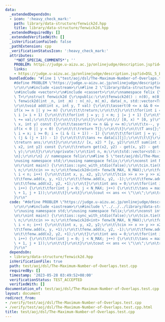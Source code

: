 ```yaml
---
data:
  _extendedDependsOn:
  - icon: ':heavy_check_mark:'
    path: library/data-structure/fenwick2d.hpp
    title: library/data-structure/fenwick2d.hpp
  _extendedRequiredBy: []
  _extendedVerifiedWith: []
  _isVerificationFailed: false
  _pathExtension: cpp
  _verificationStatusIcon: ':heavy_check_mark:'
  attributes:
    '*NOT_SPECIAL_COMMENTS*': ''
    PROBLEM: https://judge.u-aizu.ac.jp/onlinejudge/description.jsp?id=DSL_5_B
    links:
    - https://judge.u-aizu.ac.jp/onlinejudge/description.jsp?id=DSL_5_B
  bundledCode: "#line 1 \"test/aoj/dsl/The-Maximum-Number-of-Overlaps.test.cpp\"\n\
    #define PROBLEM \"https://judge.u-aizu.ac.jp/onlinejudge/description.jsp?id=DSL_5_B\"\
    \r\n\r\n#include <iostream>\r\n#line 2 \"library/data-structure/fenwick2d.hpp\"\
    \n#include <vector>\r\n#include <cassert>\r\n\r\nnamespace felix {\r\n\r\ntemplate<class\
    \ T>\r\nstruct fenwick2d {\r\npublic:\r\n\tfenwick2d() : n(0), m(0) {}\r\n\texplicit\
    \ fenwick2d(int _n, int _m) : n(_n), m(_m), data(_n, std::vector<T>(_m)) {}\r\n\
    \r\n\tvoid add(int x, int y, T val) {\r\n\t\tassert(0 <= x && 0 <= y);\r\n\t\t\
    if(x >= n || y >= m) {\r\n\t\t\treturn;\r\n\t\t}\r\n\t\tfor(int i = x; i < n;\
    \ i |= i + 1) {\r\n\t\t\tfor(int j = y; j < m; j |= j + 1) {\r\n\t\t\t\tdata[i][j]\
    \ += val;\r\n\t\t\t}\r\n\t\t}\r\n\t}\r\n\r\n\t// [0, x) * [0, y)\r\n\tT get(int\
    \ x, int y) const {\r\n\t\tassert(x <= n && y <= m);\r\n\t\tx--, y--;\r\n\t\t\
    if(x < 0 || y < 0) {\r\n\t\t\treturn T{};\r\n\t\t}\r\n\t\tT ans{};\r\n\t\tfor(int\
    \ i = x; i >= 0; i = (i & (i + 1)) - 1) {\r\n\t\t\tfor(int j = y; j >= 0; j =\
    \ (j & (j + 1)) - 1) {\r\n\t\t\t\tans += data[i][j];\r\n\t\t\t}\r\n\t\t}\r\n\t\
    \treturn ans;\r\n\t}\r\n\r\n\t// [x, x2) * [y, y2)\r\n\tT sum(int x, int y, int\
    \ x2, int y2) const {\r\n\t\treturn get(x2, y2) - get(x, y2) - get(x2, y) + get(x,\
    \ y);\r\n\t}\r\n\r\nprivate:\r\n\tint n, m;\r\n\tstd::vector<std::vector<T>> data;\r\
    \n};\r\n\r\n} // namespace felix\r\n#line 5 \"test/aoj/dsl/The-Maximum-Number-of-Overlaps.test.cpp\"\
    \nusing namespace std;\r\nusing namespace felix;\r\n\r\nconst int N_MAX = 1005;\r\
    \n\r\nint main() {\r\n\tios::sync_with_stdio(false);\r\n\tcin.tie(0);\r\n\tint\
    \ n;\r\n\tcin >> n;\r\n\tfenwick2d<int> fenw(N_MAX, N_MAX);\r\n\tfor(int i = 0;\
    \ i < n; i++) {\r\n\t\tint x, y, x2, y2;\r\n\t\tcin >> x >> y >> x2 >> y2;\r\n\
    \t\tfenw.add(x, y, +1);\r\n\t\tfenw.add(x, y2, -1);\r\n\t\tfenw.add(x2, y, -1);\r\
    \n\t\tfenw.add(x2, y2, +1);\r\n\t}\r\n\tint ans = 0;\r\n\tfor(int i = 0; i < N_MAX;\
    \ i++) {\r\n\t\tfor(int j = 0; j < N_MAX; j++) {\r\n\t\t\tans = max(ans, fenw.get(i\
    \ + 1, j + 1));\r\n\t\t}\r\n\t}\r\n\tcout << ans << \"\\n\";\r\n\treturn 0;\r\n\
    }\r\n"
  code: "#define PROBLEM \"https://judge.u-aizu.ac.jp/onlinejudge/description.jsp?id=DSL_5_B\"\
    \r\n\r\n#include <iostream>\r\n#include \"../../../library/data-structure/fenwick2d.hpp\"\
    \r\nusing namespace std;\r\nusing namespace felix;\r\n\r\nconst int N_MAX = 1005;\r\
    \n\r\nint main() {\r\n\tios::sync_with_stdio(false);\r\n\tcin.tie(0);\r\n\tint\
    \ n;\r\n\tcin >> n;\r\n\tfenwick2d<int> fenw(N_MAX, N_MAX);\r\n\tfor(int i = 0;\
    \ i < n; i++) {\r\n\t\tint x, y, x2, y2;\r\n\t\tcin >> x >> y >> x2 >> y2;\r\n\
    \t\tfenw.add(x, y, +1);\r\n\t\tfenw.add(x, y2, -1);\r\n\t\tfenw.add(x2, y, -1);\r\
    \n\t\tfenw.add(x2, y2, +1);\r\n\t}\r\n\tint ans = 0;\r\n\tfor(int i = 0; i < N_MAX;\
    \ i++) {\r\n\t\tfor(int j = 0; j < N_MAX; j++) {\r\n\t\t\tans = max(ans, fenw.get(i\
    \ + 1, j + 1));\r\n\t\t}\r\n\t}\r\n\tcout << ans << \"\\n\";\r\n\treturn 0;\r\n\
    }\r\n"
  dependsOn:
  - library/data-structure/fenwick2d.hpp
  isVerificationFile: true
  path: test/aoj/dsl/The-Maximum-Number-of-Overlaps.test.cpp
  requiredBy: []
  timestamp: '2023-05-28 03:49:52+08:00'
  verificationStatus: TEST_ACCEPTED
  verifiedWith: []
documentation_of: test/aoj/dsl/The-Maximum-Number-of-Overlaps.test.cpp
layout: document
redirect_from:
- /verify/test/aoj/dsl/The-Maximum-Number-of-Overlaps.test.cpp
- /verify/test/aoj/dsl/The-Maximum-Number-of-Overlaps.test.cpp.html
title: test/aoj/dsl/The-Maximum-Number-of-Overlaps.test.cpp
---
```

